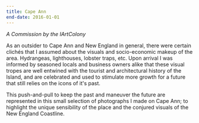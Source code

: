 ```yaml
---
title: Cape Ann
end-date: 2016-01-01
---
```


_A Commission by the IArtColony_

As an outsider to Cape Ann and New England in general, there were certain clichés that I assumed about the visuals and socio-economic makeup of the area. Hydrangeas, lighthouses, lobster traps, etc.  Upon arrival I was informed by seasoned locals and business owners alike that these visual tropes are well entwined with the tourist and architectural history of the Island, and are celebrated and used to stimulate more growth for a future that still relies on the icons of it's past. 

This push-and-pull to keep the past and maneuver the future are represented in this small selection of photographs I made on Cape Ann; to highlight the unique sensibility of the place and the conjured visuals of the New England Coastline. 
